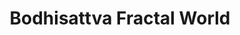---
layout: exhibition
published: true
permalink: /writing/articles/bodhisattva-fractal-world_artist-statement.html
category: Exhibition

type: collection
role: artist
with: none
title: Bodhisattva Fractal World
sub_title: none

exhibitions:
    - location: Johns Hopkins University
    - date: 2002

description: none

related-documents:
    - bodhisattva-fractal-world_artist-statement

related-images:
    - bodhisattva-fractal-world.jpg
    - cathedral-dress-big.jpg
    - cathedral-dress-detail-big.jpg
    - cyanotype-3-guanyins-2-proust-quotes-big.jpg
    - cyanotype-guanyin-for-beauty-big.jpg

display_data:
    - {k: title, v: Title}
    - {k: editions.publisher, v: Publisher}
    - {k: editions.date, v: Publication Date}
  
---